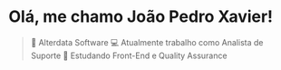 # Olá, me chamo João Pedro Xavier!
> 🏢 Alterdata Software
💻 Atualmente trabalho como Analista de Suporte
🌱 Estudando Front-End e Quality Assurance
